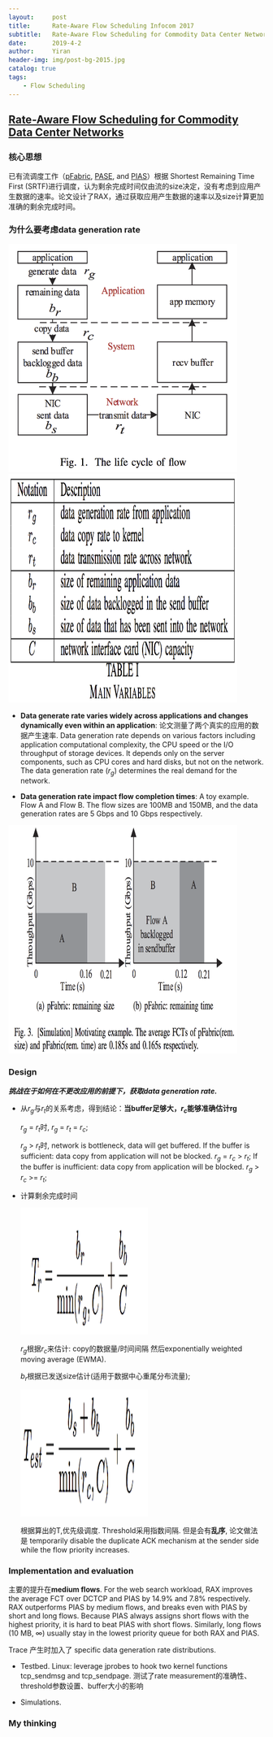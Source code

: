 ```yaml
---
layout:     post
title:      Rate-Aware Flow Scheduling Infocom 2017
subtitle:   Rate-Aware Flow Scheduling for Commodity Data Center Networks
date:       2019-4-2
author:     Yiran
header-img: img/post-bg-2015.jpg
catalog: true
tags:
    - Flow Scheduling
---
```


## [Rate-Aware Flow Scheduling for Commodity Data Center Networks](https://ieeexplore.ieee.org/document/8057082/)
### 核心思想 

已有流调度工作（[pFabric](https://web.stanford.edu/~skatti/pubs/sigcomm13-pfabric.pdf), [PASE](https://yi-ran.github.io/2019/03/29/PASE-SIGCOMM-2014/), and [PIAS](https://baiwei0427.github.io/papers/pias-ton.pdf)）根据 Shortest Remaining Time First (SRTF)进行调度，认为剩余完成时间仅由流的size决定，没有考虑到应用产生数据的速率。论文设计了RAX，通过获取应用产生数据的速率以及size计算更加准确的剩余完成时间。

### 为什么要考虑data generation rate
<img width="450" height="450" src="/img/post-rax-1.png"/>

<img width="450" height="450" src="/img/post-rax-2.png"/>

- **Data generate rate varies widely across applications and changes dynamically even within an application**: 论文测量了两个真实的应用的数据产生速率.
Data generation rate depends on various factors including application computational complexity, the CPU speed or the I/O throughput of storage devices. It depends only on the server components, such as CPU cores and hard disks, but not on the network. The data generation rate ($r_{g}$) determines the real demand
for the network.

- **Data generation rate impact flow completion times**: A toy example. Flow A and Flow B. The flow sizes are 100MB and 150MB, and the data generation rates are 5 Gbps and 10 Gbps respectively.

<img width="450" height="450" src="/img/post-rax-3.png"/>

### Design
***挑战在于如何在不更改应用的前提下，获取data generation rate.***

- 从$r_{g}$与$r_{t}$的关系考虑，得到结论：**当buffer足够大，$r_{c}$能够准确估计rg**

   $r_{g}$ = $r_{t}$时, $r_{g}$ = $r_{t}$ = $r_{c}$; 

   $r_{g}$ > $r_{t}$时, network is bottleneck, data will get buffered. If the buffer is sufficient: data copy from application will not be blocked. $r_{g}$ = $r_{c}$ > $r_{t}$; If the buffer is inufficient: data copy from application will be blocked. $r_{g}$ > $r_{c}$ >= $r_{t}$;

- 计算剩余完成时间
   
   <img width="250" height="250" src="/img/post-rax-4.png"/>

   $r_{g}$根据$r_{c}$来估计: copy的数据量/时间间隔 然后exponentially weighted moving average (EWMA).

   $b_{r}$根据已发送size估计(适用于数据中心重尾分布流量);

   <img width="250" height="250" src="/img/post-rax-5.png"/>

   根据算出的T,优先级调度. Threshold采用指数间隔. 但是会有**乱序**, 论文做法是 temporarily disable the duplicate ACK mechanism at the sender side while the flow priority increases.

### Implementation and evaluation

   主要的提升在**medium flows**. For the web search workload, RAX improves the average FCT over DCTCP and PIAS by 14.9% and 7.8% respectively. RAX outperforms PIAS by medium flows, and breaks even with PIAS by short and long flows. Because PIAS always assigns short flows with the highest priority, it is hard to beat PIAS with short flows. Similarly, long flows (10 MB, ∞) usually stay in the lowest priority queue for both RAX and PIAS. 

   Trace 产生时加入了 specific data generation rate distributions.
 
- Testbed. Linux: leverage jprobes to hook two kernel functions tcp_sendmsg and tcp_sendpage. 测试了rate measurement的准确性、threshold参数设置、buffer大小的影响

- Simulations. 

### My thinking
